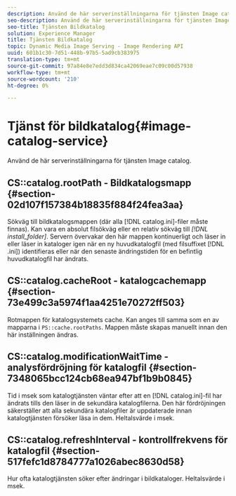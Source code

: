 ```yaml
---
description: Använd de här serverinställningarna för tjänsten Image catalog.
seo-description: Använd de här serverinställningarna för tjänsten Image catalog.
seo-title: Tjänsten Bildkatalog
solution: Experience Manager
title: Tjänsten Bildkatalog
topic: Dynamic Media Image Serving - Image Rendering API
uuid: 601b1c30-7d51-448b-97b5-5ad9cb383975
translation-type: tm+mt
source-git-commit: 97a84e8e7edd3d834ca42069eae7c09c00d57938
workflow-type: tm+mt
source-wordcount: '210'
ht-degree: 0%

---
```



# Tjänst för bildkatalog{#image-catalog-service}

Använd de här serverinställningarna för tjänsten Image catalog.

## CS::catalog.rootPath - Bildkatalogsmapp {#section-02d107f157384b18835f884f24fea3aa}

Sökväg till bildkatalogsmappen (där alla [!DNL catalog.ini]-filer måste finnas). Kan vara en absolut filsökväg eller en relativ sökväg till *[!DNL install_folder]*. Servern övervakar den här mappen kontinuerligt och läser in eller läser in kataloger igen när en ny huvudkatalogfil (med filsuffixet [!DNL .ini]) identifieras eller när den senaste ändringstiden för en befintlig huvudkatalogfil har ändrats.

## CS::catalog.cacheRoot - katalogcachemapp {#section-73e499c3a5974f1aa4251e70272ff503}

Rotmappen för katalogsystemets cache. Kan anges till samma som en av mapparna i `PS::cache.rootPaths`. Mappen måste skapas manuellt innan den här inställningen ändras.

## CS::catalog.modificationWaitTime - analysfördröjning för katalogfil {#section-7348065bcc124cb68ea947bf1b9b0845}

Tid i msek som katalogtjänsten väntar efter att en [!DNL catalog.ini]-fil har ändrats tills den läser in de sekundära katalogfilerna. Den här fördröjningen säkerställer att alla sekundära katalogfiler är uppdaterade innan katalogtjänsten försöker läsa in dem. Heltalsvärde i msek.

## CS::catalog.refreshInterval - kontrollfrekvens för katalogfil {#section-517fefc1d8784777a1026abec8630d58}

Hur ofta katalogtjänsten söker efter ändringar i bildkataloger. Heltalsvärde i msek.
